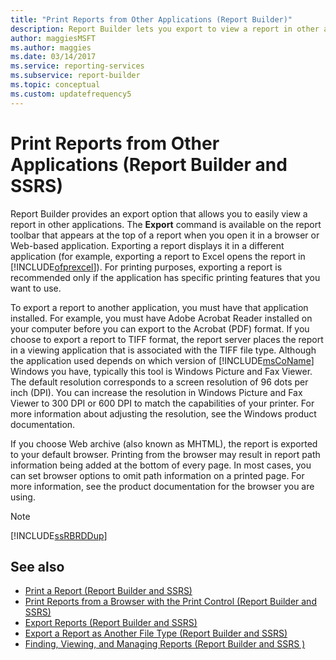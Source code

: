 ```yaml
---
title: "Print Reports from Other Applications (Report Builder)"
description: Report Builder lets you export to view a report in other applications. For printing, export a report if the application has print features that you want to use.
author: maggiesMSFT
ms.author: maggies
ms.date: 03/14/2017
ms.service: reporting-services
ms.subservice: report-builder
ms.topic: conceptual
ms.custom: updatefrequency5
---
```

# Print Reports from Other Applications (Report Builder and SSRS)

  Report Builder provides an export option that allows you to easily view a report in other applications. The **Export** command is available on the report toolbar that appears at the top of a report when you open it in a browser or Web-based application. Exporting a report displays it in a different application (for example, exporting a report to Excel opens the report in [!INCLUDE[ofprexcel](../../includes/ofprexcel-md.md)]). For printing purposes, exporting a report is recommended only if the application has specific printing features that you want to use.

To export a report to another application, you must have that application installed. For example, you must have Adobe Acrobat Reader installed on your computer before you can export to the Acrobat (PDF) format. If you choose to export a report to TIFF format, the report server places the report in a viewing application that is associated with the TIFF file type. Although the application used depends on which version of [!INCLUDE[msCoName](../../includes/msconame-md.md)] Windows you have, typically this tool is Windows Picture and Fax Viewer. The default resolution corresponds to a screen resolution of 96 dots per inch (DPI). You can increase the resolution in Windows Picture and Fax Viewer to 300 DPI or 600 DPI to match the capabilities of your printer. For more information about adjusting the resolution, see the Windows product documentation.

If you choose Web archive (also known as MHTML), the report is exported to your default browser. Printing from the browser may result in report path information being added at the bottom of every page. In most cases, you can set browser options to omit path information on a printed page. For more information, see the product documentation for the browser you are using.

> [!NOTE]  
> [!INCLUDE[ssRBRDDup](../../includes/ssrbrddup-md.md)]

## See also

- [Print a Report (Report Builder and SSRS)](../../reporting-services/report-builder/print-a-report-report-builder-and-ssrs.md)
- [Print Reports from a Browser with the Print Control (Report Builder and SSRS)](../../reporting-services/report-builder/print-reports-from-a-browser-with-the-print-control-report-builder-and-ssrs.md)
- [Export Reports (Report Builder and SSRS)](../../reporting-services/report-builder/export-reports-report-builder-and-ssrs.md)
- [Export a Report as Another File Type (Report Builder and SSRS)](/previous-versions/sql/)
- [Finding, Viewing, and Managing Reports (Report Builder and SSRS )](../../reporting-services/report-builder/finding-viewing-and-managing-reports-report-builder-and-ssrs.md)
